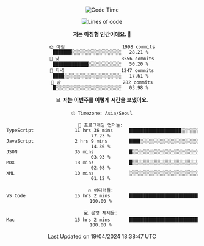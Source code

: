 <div align="center">

<br />

 <!--START_SECTION:waka-->
![Code Time](http://img.shields.io/badge/Code%20Time-2%2C377%20hrs%2026%20mins-blue)

![Lines of code](https://img.shields.io/badge/%EC%A0%80%EB%8A%94%20%EC%97%AC%ED%83%9C%EA%B9%8C%EC%A7%80%20-3.9%20million%20%EC%A4%84%EC%9D%98%20%EC%BD%94%EB%93%9C%EB%A5%BC%20%EC%9E%91%EC%84%B1%ED%96%88%EC%96%B4%EC%9A%94.-blue)

**저는 아침형 인간이에요. 🐤** 

```text
🌞 아침                     1998 commits        ███████░░░░░░░░░░░░░░░░░░   28.21 % 
🌆 낮　                     3556 commits        █████████████░░░░░░░░░░░░   50.20 % 
🌃 저녁                     1247 commits        ████░░░░░░░░░░░░░░░░░░░░░   17.61 % 
🌙 밤　                     282 commits         █░░░░░░░░░░░░░░░░░░░░░░░░   03.98 % 
```


📊 **저는 이번주를 이렇게 시간을 보냈어요.** 

```text
🕑︎ Timezone: Asia/Seoul

💬 프로그래밍 언어들: 
TypeScript               11 hrs 36 mins      ███████████████████░░░░░░   77.23 % 
JavaScript               2 hrs 9 mins        ████░░░░░░░░░░░░░░░░░░░░░   14.36 % 
JSON                     35 mins             █░░░░░░░░░░░░░░░░░░░░░░░░   03.93 % 
MDX                      18 mins             █░░░░░░░░░░░░░░░░░░░░░░░░   02.08 % 
XML                      10 mins             ░░░░░░░░░░░░░░░░░░░░░░░░░   01.12 % 

🔥 에디터들: 
VS Code                  15 hrs 2 mins       █████████████████████████   100.00 % 

💻 운영 체제들: 
Mac                      15 hrs 2 mins       █████████████████████████   100.00 % 
```


 Last Updated on 19/04/2024 18:38:47 UTC
<!--END_SECTION:waka-->

</div>
